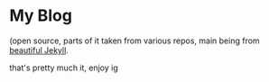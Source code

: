 # My Blog
(open source, parts of it taken from various repos, main being from [beautiful Jekyll](https://github.com/daattali/beautiful-jekyll#readme).

that's pretty much it, enjoy ig
